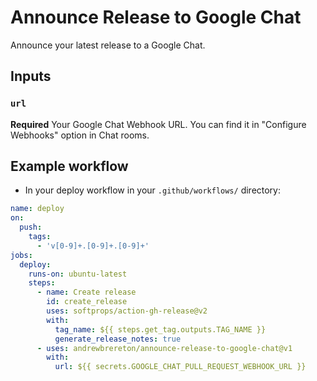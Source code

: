 # Announce Release to Google Chat

Announce your latest release to a Google Chat.

## Inputs

### `url`

**Required** Your Google Chat Webhook URL. You can find it in "Configure Webhooks" option in Chat rooms.

## Example workflow

- In your deploy workflow in your `.github/workflows/` directory:

```yaml
name: deploy
on:
  push:
    tags:
      - 'v[0-9]+.[0-9]+.[0-9]+'
jobs:
  deploy:
    runs-on: ubuntu-latest
    steps:
      - name: Create release
        id: create_release
        uses: softprops/action-gh-release@v2
        with:
          tag_name: ${{ steps.get_tag.outputs.TAG_NAME }}
          generate_release_notes: true
      - uses: andrewbrereton/announce-release-to-google-chat@v1
        with:
          url: ${{ secrets.GOOGLE_CHAT_PULL_REQUEST_WEBHOOK_URL }}
```
